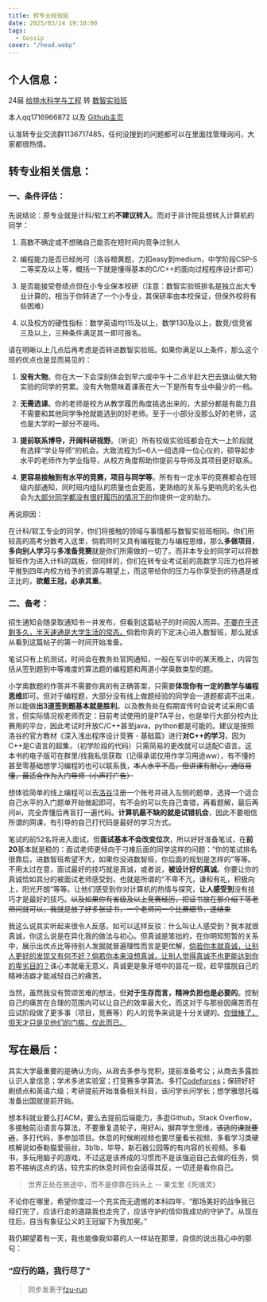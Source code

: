 ```yaml
---
title: 转专业经验贴
date: 2025/03/24 19:10:00
tags:
  - Gossip
cover: "/head.webp"
---
```

## 个人信息：

24届 <u>给排水科学与工程</u> 转 <u>数智实验班</u>

本人qq1716966872 以及 [Github主页](https://github.com/155TuT)

认准转专业交流群1136717485，任何没搜到的问题都可以在里面找管理询问，大家都很热情。

## 转专业相关信息：

### 一、条件评估：

先说结论：原专业就是计科/软工的**不建议转入**。而对于非计院且想转入计算机的同学：

1. 高数不确定或不想赌自己能否在短时间内竞争过别人

2. 编程能力是否已经尚可（洛谷橙黄题，力扣easy到medium，中学阶段CSP-S二等奖及以上等，概括一下就是懂得基本的C/C++的面向过程程序设计即可）

3. 是否能接受卷绩点但在小专业保本校研（注意：数智实验班排名是独立出大专业计算的，相当于你转进了一个小专业，其保研率由本校保证，但保外校将有些困难）

4. 以及校方的硬性指标：数学英语均115及以上，数学130及以上，数竞/信竞省三及以上，三种条件满足其一即可报名。

请在明晰以上几点后再考虑是否转进数智实验班。如果你满足以上条件，那么这个班的优点也是显而易见的：

1. **没有大物**。你在大一下会深刻体会到早六或中午十二点半赶大巴去旗山做大物实验的同学的劳累。没有大物意味着课表在大一下是所有专业中最少的一档。

2. **无需选课**。你的老师是校方从教学履历角度挑选出来的，大部分都是有能力且不需要和其他同学争抢就能选到的好老师。至于一小部分没那么好的老师，这也是大学的一部分不是吗。

3. **提前联系博导，开阔科研视野**。（听说）所有校级实验班都会在大一上阶段就有选择“学业导师”的机会。大致流程为5~6人一组选择一位心仪的，硕导起步水平的老师作为学业指导，从校方角度帮助你提前与导师及其项目更好联系。

4. **更容易接触到有水平的竞赛，项目与同学等**。所有有一定水平的竞赛都会在班级内部通知，同时班内组队的质量也会更高，更熟络的关系与更响亮的名头也会为<u>大部分同学都没有很好履历的情况下的</u>你提供一定的助力。

再说原因：

在计科/软工专业的同学，你们将接触的领域与事情都与数智实验班相同。你们用较高的高考分数考入这里，倘若同时又具有编程能力与编程思维，那么**多做项目**，**多向别人学习**与**多准备竞赛**就是你们所需做的一切了。而非本专业的同学可以将数智班作为进入计科的跳板，但同样的，你们在转专业考试前的高数学习压力也将被平推到四年内校方给予的资源与期望上，而这带给你的压力与你享受到的待遇是成正比的，**欲戴王冠，必承其重**。

### 二、备考：

招生通知会随录取通知书一并发布，但看到这篇帖子的时间因人而异。<u>不要在乎还剩多久，半天速通是大学生活的常态。</u>倘若你真的下定决心进入数智班，那么就该从看到这篇帖子的第一时间开始准备。

笔试只有上机测试，时间会在教务处官网通知，一般在军训中的某天晚上，内容包括从签到题到中等难度的算法题的编程题和两道小学奥数类型的题。

小学奥数题的作答并不需要你真的有正确答案，只需要**体现你有一定的数学与编程思维**即可。但对于编程题，大部分没有线上做题经验的同学会一道题都调不出来，所以能做**出3道签到题基本就是胜利**。以及教务处在假期宣传时会说考试采用C语言，但实际情况视老师而定：目前考试使用的是PTA平台，也是举行大部分校内比赛用的平台，因此考试时开放C/C++甚至java，python都是可能的。建议是按照洛谷的官方教材《深入浅出程序设计竞赛 - 基础篇》进行**对C++的学习**，因为C++是C语言的超集，（初学阶段的代码）只需简易的更改就可以适配C语言。这本书的电子版可在群里/找我私信获取（记得承诺仅用作学习用途ww），有不懂的甚至零基础想学习编程的也可以联系我，~~本人水平不高，但讲课有耐心，通俗易懂，最适合作为入门导师（小声打广告）~~

想体验简单的线上编程可以去[洛谷](https://www.luogu.com.cn/)注册一个账号并进入左侧的题单，选择一个适合自己水平的入门题单开始做起即可。有不会的可以先自己查错，再看题解，最后再问ai，完全弄懂后再盲打一遍代码。**计算机最不缺的就是试错机会**，因此不要相信所谓的网课，有引导的自己打代码是最好的学习方式。

笔试的前52名将进入面试，但**面试基本不会改变位次**，所以好好准备笔试，在**前20**基本就是稳的：面试老师更倾向于刁难后面的同学这样的问题：“你的笔试排名很靠后，进数智班希望不大，如果你没进数智班，你后面的规划是怎样的”等等。不用太过在意，面试最好的技巧就是真诚，或者说，**被设计好的真诚**。你要让你的真诚恰如其分的被面试老师感受到，也就是所谓的“不卑不亢，谦和有礼，积极向上，阳光开朗”等等。让他们感受到你对计算机的热情与探究，**让人感受到**没有技巧才是最好的技巧。~~以及如果你有省级及以上竞赛经历，把证书放在那介绍下等老师问就可以，我就是放了好多张证书，一个老师问一个比赛细节，遂结束~~

我这么说其实听起来很令人反感，如可以这样反驳：什么叫让人感受到？我本就很真诚，你这么说是在异化我的做法与初心。但真诚是笨拙的，在你明知短暂的关系中，展示出优点比等待别人发掘就普遍理性而言是更优解，<u>倘若你本就真诚，让别人更好的发现又有何不好？倘若你本来没想真诚，让别人觉得真诚不也更能达到你的卑劣目的？</u>诛心本就毫无意义，真诚更是象牙塔中的昙花一现，趁早摆脱自己的精神洁癖才能减轻自己的痛苦。

当然，虽然我没有赞颂苦难的想法，但**对于生存而言，精神负担也是必要的**。控制自己的痛苦在合理的范围内可以让自己的效率最大化，而这对于与那些因痛苦而在应试阶段做了更多事（项目，竞赛等）的人的竞争来说是十分关键的。<u>你很棒了，但天才只是见他们的门槛，仅此而已。</u>

## 写在最后：

其实大学最重要的是确认方向，从政去多参与党积，提前准备考公；从商去多露脸认识人拿信息；学术多进实验室；打竞赛多学算法、多打[Codeforces](https://codeforces.com/)；保研好好刷绩点和英语六级；考研提前开始准备相关科目，该问学长问学长；想学雅思托福准备出国就提前开始。

想本科就业要么打ACM，要么去提前后端能力，多逛Github，Stack Overflow，多接触前沿语言与算法，不要重复造轮子，用好Ai，摒弃学生思维，~~该逃的课就要逃~~，多打代码，多参加项目。休息的时候刷视频也要尽量看长视频，多看学习类硬核解说如泰勒猫爱丽丝，3b1b，毕导，新石器公园等的有内容的长视频。多看书，多玩用脑子的游戏，不过这是该养成的习惯而不是该强迫自己去做的任务，倘若不接纳这点的话，较充实的休息时间也会适得其反，一切还是看你自己。

> 世界正处在旅途中，而不是停靠在码头上 -- 果戈里《死魂灵》

不论你在哪里，希望你度过一个充实而无遗憾的本科四年，“那场美好的战争我已经打完了，应该行走的道路我也走完了，应该守护的信仰我成功的守护了。从现在往后，自当有象征公义的王冠留下为我加冕。”

我仍期望着有一天，我也能像我仰慕的人一样站在那里，自信的说出我心中的那句：

### “应行的路，我行尽了”

> 同步发表于[fzu-run](https://run.west2.online/change-major/cs/250324-1/)
